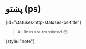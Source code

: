 # پښتو (ps)
{id="statuses-http-statuses-ps-title"}



> All lines are translated 😊
>
{style="note"}


